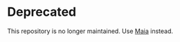 # Deprecated

This repository is no longer maintained. Use [Maia](https://github.com/lserman/maia) instead.

